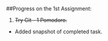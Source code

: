 ##Progress on the 1st Assignment:

1. ~~Try Git - 1 Pomodoro.~~
  * Added snapshot of completed task.
